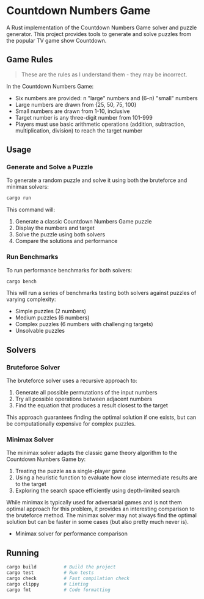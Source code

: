 # Countdown Numbers Game

A Rust implementation of the Countdown Numbers Game solver and puzzle generator. This project provides tools to generate and solve puzzles from the popular TV game show Countdown.

## Game Rules

> These are the rules as I understand them - they may be incorrect.

In the Countdown Numbers Game:

* Six numbers are provided: n "large" numbers and (6-n) "small" numbers
* Large numbers are drawn from {25, 50, 75, 100}
* Small numbers are drawn from 1-10, inclusive
* Target number is any three-digit number from 101-999
* Players must use basic arithmetic operations (addition, subtraction, multiplication, division) to reach the target number

## Usage

### Generate and Solve a Puzzle

To generate a random puzzle and solve it using both the bruteforce and minimax solvers:

```bash
cargo run
```

This command will:
1. Generate a classic Countdown Numbers Game puzzle
2. Display the numbers and target
3. Solve the puzzle using both solvers
4. Compare the solutions and performance

### Run Benchmarks

To run performance benchmarks for both solvers:

```bash
cargo bench
```

This will run a series of benchmarks testing both solvers against puzzles of varying complexity:
- Simple puzzles (2 numbers)
- Medium puzzles (6 numbers)
- Complex puzzles (6 numbers with challenging targets)
- Unsolvable puzzles

## Solvers

### Bruteforce Solver

The bruteforce solver uses a recursive approach to:
1. Generate all possible permutations of the input numbers
2. Try all possible operations between adjacent numbers
3. Find the equation that produces a result closest to the target

This approach guarantees finding the optimal solution if one exists, but can be computationally expensive for complex puzzles.

### Minimax Solver

The minimax solver adapts the classic game theory algorithm to the Countdown Numbers Game by:
1. Treating the puzzle as a single-player game
2. Using a heuristic function to evaluate how close intermediate results are to the target
3. Exploring the search space efficiently using depth-limited search

While minimax is typically used for adversarial games and is not them optimal approach for this problem, it provides an interesting comparison to the bruteforce method. The minimax solver may not always find the optimal solution but can be faster in some cases (but also pretty much never is).
* Minimax solver for performance comparison

## Running

```bash
cargo build          # Build the project
cargo test           # Run tests
cargo check          # Fast compilation check
cargo clippy         # Linting
cargo fmt            # Code formatting
```